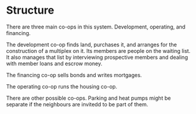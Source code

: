 # Structure

There are three main co-ops in this system.  Development, operating, and financing.

The development co-op finds land, purchases it, and arranges for the construction of a multiplex on it.  Its members are people on the waiting list.  It also manages that list by interviewing prospective members and dealing with member loans and escrow money.

The financing co-op sells bonds and writes mortgages.

The operating co-op runs the housing co-op.

There are other possible co-ops.  Parking and heat pumps might be separate if the neighbours are invitedd to be part of them.
